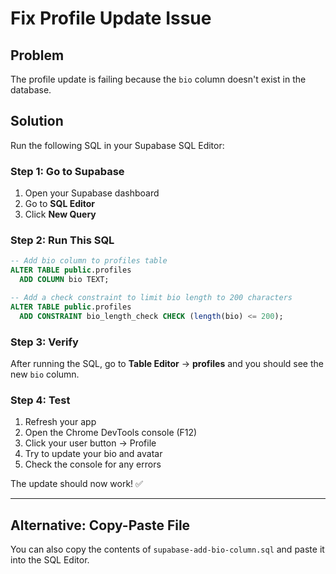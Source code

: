 # Fix Profile Update Issue

## Problem
The profile update is failing because the `bio` column doesn't exist in the database.

## Solution
Run the following SQL in your Supabase SQL Editor:

### Step 1: Go to Supabase
1. Open your Supabase dashboard
2. Go to **SQL Editor**
3. Click **New Query**

### Step 2: Run This SQL
```sql
-- Add bio column to profiles table
ALTER TABLE public.profiles 
  ADD COLUMN bio TEXT;

-- Add a check constraint to limit bio length to 200 characters
ALTER TABLE public.profiles 
  ADD CONSTRAINT bio_length_check CHECK (length(bio) <= 200);
```

### Step 3: Verify
After running the SQL, go to **Table Editor** → **profiles** and you should see the new `bio` column.

### Step 4: Test
1. Refresh your app
2. Open the Chrome DevTools console (F12)
3. Click your user button → Profile
4. Try to update your bio and avatar
5. Check the console for any errors

The update should now work! ✅

---

## Alternative: Copy-Paste File
You can also copy the contents of `supabase-add-bio-column.sql` and paste it into the SQL Editor.
